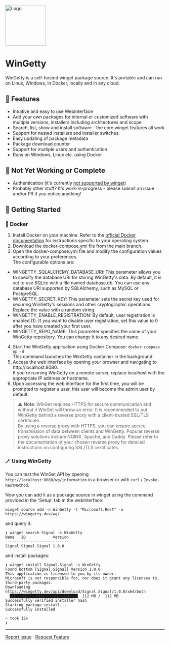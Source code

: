 <div id="top"></div>
<!--
*** Thanks for checking out the Best-README-Template. If you have a suggestion
*** that would make this better, please fork the repo and create a pull request
*** or simply open an issue with the tag "enhancement".
*** Don't forget to give the project a star!
*** Thanks again! Now go create something AMAZING! :D
-->



<!-- PROJECT SHIELDS -->
<!--
*** I'm using markdown "reference style" links for readability.
*** Reference links are enclosed in brackets [ ] instead of parentheses ( ).
*** See the bottom of this document for the declaration of the reference variables
*** for contributors-url, forks-url, etc. This is an optional, concise syntax you may use.
*** https://www.markdownguide.org/basic-syntax/#reference-style-links
-->




<!-- PROJECT LOGO -->
<br />
  <a href="https://github.com/thilojaeggi/WinGetty">
    <img src="https://raw.githubusercontent.com/thilojaeggi/WinGetty/main/src/wingetty.png" alt="Logo" height="128">
  </a>

<h1>WinGetty</h1>

WinGetty is a self-hosted winget package source. It's portable and can run on Linux, Windows, in Docker, locally and in any cloud.


## 🚀 Features

- Intuitive and easy to use Webinterface
- Add your own packages for internal or customized software with multiple versions, installers including architectures and scope
- Search, list, show and install software - the core winget features all work
- Support for nested installers and installer switches
- Easy updating of package metadata
- Package download counter
- Support for multiple users and authentication
- Runs on Windows, Linux etc. using Docker

## 🚧 Not Yet Working or Complete
- Authentication (it's currently [not supported by winget](https://github.com/microsoft/winget-cli-restsource/issues/100))
- Probably other stuff? It's work-in-progress - please submit an issue and/or PR if you notice anything!

## 🧭 Getting Started

### 🐋 Docker
1. Install Docker on your machine. Refer to the [official Docker documentation](https://docs.docker.com/get-docker/) for instructions specific to your operating system.
2. Download the docker-compose.yml file from the main branch.
3. Open the docker-compose.yml file and modify the configuration values according to your preferences.  
The configurable options are:
* WINGETTY_SQLALCHEMY_DATABASE_URI: This parameter allows you to specify the database URI for storing WinGetty's data. By default, it is set to use SQLite with a file named database.db. You can use any database URI supported by SQLAlchemy, such as MySQL or PostgreSQL.
* WINGETTY_SECRET_KEY: This parameter sets the secret key used for securing WinGetty's sessions and other cryptographic operations. Replace the value with a random string.
* WINGETTY_ENABLE_REGISTRATION: By default, user registration is enabled (1). If you want to disable user registration, set this value to 0 after you have created your first user.
* WINGETTY_REPO_NAME: This parameter specifies the name of your WinGetty repository. You can change it to any desired name.
4. Start the WinGetty application using Docker Compose:
`docker-compose up -d`  
This command launches the WinGetty container in the background.
5. Access the web interface by opening your browser and navigating to http://localhost:8080.  
If you're running WinGetty on a remote server, replace localhost with the appropriate IP address or hostname.
6. Upon accessing the web interface for the first time, you will be prompted to register a user, this user will become the admin user by default.

> ⚠️ **Note**: WinGet requires HTTPS for secure communication and without it WinGet will throw an error. It is recommended to put WinGetty behind a reverse proxy with a client-trusted SSL/TLS certificate.  
By using a reverse proxy with HTTPS, you can ensure secure transmission of data between clients and WinGetty. Popular reverse proxy solutions include NGINX, Apache, and Caddy. Please refer to the documentation of your chosen reverse proxy for detailed instructions on configuring SSL/TLS certificates.

### 🪄 Using WinGetty

You can test the WinGet API by opening `http://localhost:8080/wg/information` in a browser or with `curl` / `Invoke-RestMethod`.

Now you can add it as a package source in winget using the command provided in the 'Setup' tab in the webinterface:

```
winget source add -n WinGetty -t "Microsoft.Rest" -a https://wingetty.dev/wg/
```

and query it:

```
❯ winget search Signal -s WinGetty
Name   ID            Version
----------------------------
Signal Signal.Signal 1.0.0
```
and install packages:
```
❯ winget install Signal.Signal -s WinGetty
Found bottom [Signal.Signal] Version 1.0.0
This application is licensed to you by its owner.
Microsoft is not responsible for, nor does it grant any licenses to, third-party packages.
Downloading  https://wingetty.dev/api/download/Signal.Signal/1.0.0/x64/both
  ██████████████████████████████  112 MB /  112 MB
Successfully verified installer hash
Starting package install...
Successfully installed

~ took 12s
❯
```

<hr>
    <a href="https://github.com/thilojaeggi/WinGetty/issues">Report Issue</a>
    ·
    <a href="https://github.com/thilojaeggi/WinGetty/issues">Request Feature</a>

<!-- MARKDOWN LINKS & IMAGES -->
<!-- https://www.markdownguide.org/basic-syntax/#reference-style-links -->
[contributors-shield]: https://img.shields.io/github/contributors/thilojaeggi/wingetty.svg?style=flat-square
[contributors-url]: https://github.com/thilojaeggi/WinGetty/graphs/contributors
[forks-shield]: https://img.shields.io/github/forks/thilojaeggi/WinGetty.svg?style=flat-square
[forks-url]: https://github.com/thilojaeggi/WinGetty/network/members
[stars-shield]: https://img.shields.io/github/stars/thilojaeggi/WinGetty.svg?style=flat-square
[stars-url]: https://github.com/thilojaeggi/WinGetty/stargazers
[issues-shield]: https://img.shields.io/github/issues/thilojaeggi/WinGetty.svg?style=flat-square
[issues-url]: https://github.com/thilojaeggi/WinGetty/issues
[license-shield]: https://img.shields.io/github/license/thilojaeggi/WinGetty.svg?style=flat-square
[license-url]: https://github.com/thilojaeggi/WinGetty/blob/master/LICENSE.txt
[linkedin-shield]: https://img.shields.io/badge/-LinkedIn-black.svg?style=flat-square&logo=linkedin&colorB=555
[linkedin-url]: https://linkedin.com/in/linkedin_username
[product-screenshot]: images/screenshot.png
[Next.js]: https://img.shields.io/badge/next.js-000000?style=for-the-badge&logo=nextdotjs&logoColor=white
[Next-url]: https://nextjs.org/
[React.js]: https://img.shields.io/badge/React-20232A?style=for-the-badge&logo=react&logoColor=61DAFB
[React-url]: https://reactjs.org/
[Vue.js]: https://img.shields.io/badge/Vue.js-35495E?style=for-the-badge&logo=vuedotjs&logoColor=4FC08D
[Vue-url]: https://vuejs.org/
[Angular.io]: https://img.shields.io/badge/Angular-DD0031?style=for-the-badge&logo=angular&logoColor=white
[Angular-url]: https://angular.io/
[Svelte.dev]: https://img.shields.io/badge/Svelte-4A4A55?style=for-the-badge&logo=svelte&logoColor=FF3E00
[Svelte-url]: https://svelte.dev/
[Laravel.com]: https://img.shields.io/badge/Laravel-FF2D20?style=for-the-badge&logo=laravel&logoColor=white
[Laravel-url]: https://laravel.com
[Bootstrap.com]: https://img.shields.io/badge/Bootstrap-563D7C?style=for-the-badge&logo=bootstrap&logoColor=white
[Bootstrap-url]: https://getbootstrap.com
[JQuery.com]: https://img.shields.io/badge/jQuery-0769AD?style=for-the-badge&logo=jquery&logoColor=white
[JQuery-url]: https://jquery.com
[Flutter]: https://img.shields.io/badge/Flutter-%2302569B.svg?style=for-the-badge&logo=Flutter&logoColor=white
[Flutter-url]: https://flutter.dev
[Dart]: https://img.shields.io/badge/dart-%230175C2.svg?style=for-the-badge&logo=dart&logoColor=white
[Dart-url]: https://dart.dev
[Swift]: https://img.shields.io/badge/swift-F54A2A?style=for-the-badge&logo=swift&logoColor=white
[Swift-url]: https://www.swift.org/
